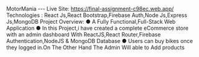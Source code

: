  MotorMania --- Live Site: https://final-assignment-c98ec.web.app/
Technologies :
React Js,React Bootstrap,Firebase Auth,Node Js,Express Js,MongoDB
Project Overview:
● A Fully Functional,Full-Stack Web Application
● In this Project,i have created a complete eCommerce store
with an admin dashboard With ReactJS,React Router,Firebase
Authentication,NodeJS & MongoDB Database
● Users can buy bikes once they logged in.On The Other Hand
The Admin Will able to Add products 
